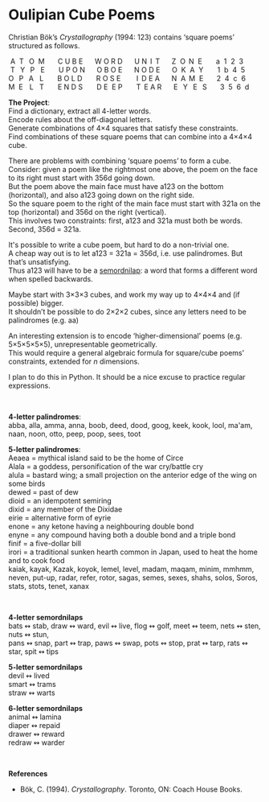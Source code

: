 # Oulipian Cube Poems

Christian Bök’s <i>Crystallography</i> (1994: 123) contains ‘square poems’ structured as follows.

&nbsp;A &nbsp;T &nbsp;&thinsp;O &nbsp;M &nbsp; &nbsp; &nbsp;&thinsp;C U B E &nbsp; &nbsp; &nbsp;W O R D &nbsp; &nbsp; &nbsp;U N &thinsp;I &thinsp;T &nbsp; &nbsp; &nbsp;Z &nbsp;O &thinsp;N &nbsp;E &nbsp; &nbsp; &nbsp; a  &nbsp;1 &nbsp;2 &nbsp;3
<br>&nbsp;T &nbsp;&thinsp;Y &nbsp;&thinsp;P &nbsp; E &nbsp; &nbsp; &nbsp; U P O N &nbsp; &nbsp; &nbsp;O B O E &nbsp; &nbsp; &nbsp;N O D E &nbsp; &nbsp; &nbsp;O &nbsp;K &nbsp;A &nbsp;Y &nbsp; &nbsp; &nbsp; 1  &nbsp;b  &nbsp;4 &nbsp;5
<br>O &nbsp;&thinsp;P &nbsp;&thinsp;A &nbsp; L &nbsp; &nbsp; &nbsp; B O L D &nbsp; &nbsp; &nbsp; R O S E &nbsp; &nbsp; &nbsp; &nbsp;I &thinsp;D E A &nbsp; &nbsp; &nbsp;N &nbsp;A &thinsp;M &nbsp;E &nbsp; &nbsp; &nbsp;&thinsp;2  &nbsp;4  &nbsp;c  &nbsp;6
<br>M &nbsp;E &nbsp;&thinsp;&thinsp;L &nbsp; T &nbsp; &nbsp; &nbsp; E N D S &nbsp; &nbsp; &nbsp; D E &nbsp;E P &nbsp; &nbsp; &nbsp; T &thinsp;E A R &nbsp; &nbsp; &nbsp;E &nbsp;&thinsp;Y &nbsp;&thinsp;E &nbsp;&thinsp;S &nbsp; &nbsp; &nbsp;&thinsp;3  &nbsp;5  &nbsp;6  &nbsp;d
 
<b>The Project</b>: 
<br>Find a dictionary, extract all 4-letter words.
<br>Encode rules about the off-diagonal letters.
<br>Generate combinations of 4×4 squares that satisfy these constraints.
<br>Find combinations of these square poems that can combine into a 4×4×4 cube.

There are problems with combining ‘square poems’ to form a cube. 
<br>Consider: given a poem like the rightmost one above, the poem on the face to its right must start with 356d going down. 
<br>But the poem above the main face must have a123 on the bottom (horizontal), and also a123 going down on the right side. 
<br>So the square poem to the right of the main face must start with 321a on the top (horizontal) and 356d on the right (vertical).
<br>This involves two constraints: first, a123 and 321a must both be words. Second, 356d = 321a.

It's possible to write a cube poem, but hard to do a non-trivial one.
<br>A cheap way out is to let a123 = 321a = 356d, i.e. use palindromes. But that’s unsatisfying.
<br>Thus a123 will have to be a <a href="https://en.wiktionary.org/wiki/semordnilap">semordnilap</a>: a word that forms a different word when spelled backwards.

Maybe start with 3×3×3 cubes, and work my way up to 4×4×4 and (if possible) bigger.
<br>It shouldn’t be possible to do 2×2×2 cubes, since any letters need to be palindromes (e.g. aa)

An interesting extension is to encode ‘higher-dimensional’ poems (e.g. 5×5×5×5×5), unrepresentable geometrically.
<br>This would require a general algebraic formula for square/cube poems’ constraints, extended for <i>n</i> dimensions.

I plan to do this in Python. It should be a nice excuse to practice regular expressions.

&nbsp;

<b>4-letter palindromes</b>: 
<br>abba, alla, amma, anna, boob, deed, dood, goog, keek, kook, lool, ma'am, naan, noon, otto, peep, poop, sees, toot

<b>5-letter palindromes</b>: 
<br>Aeaea = mythical island said to be the home of Circe
<br>Alala = a goddess, personification of the war cry/battle cry
<br>alula = bastard wing; a small projection on the anterior edge of the wing on some birds
<br>dewed = past of dew
<br>dioid = an idempotent semiring
<br>dixid = any member of the Dixidae
<br>eirie = alternative form of eyrie
<br>enone = any ketone having a neighbouring double bond
<br>enyne = any compound having both a double bond and a triple bond
<br>finif = a five-dollar bill 
<br>irori = a traditional sunken hearth common in Japan, used to heat the home and to cook food
<br>kaiak, kayak, Kazak, koyok, lemel, level, madam, maqam, minim, mmhmm, neven, put-up, radar, refer, rotor, sagas, semes, sexes, shahs, solos, Soros, stats, stots, tenet, xanax

&nbsp;

<b>4-letter semordnilaps</b>
<br>bats ↭ stab, draw ↭ ward, evil ↭ live, flog ↭ golf, meet ↭ teem, nets ↭ sten, nuts ↭ stun, 
<br>pans ↭ snap, part ↭ trap, paws ↭ swap, pots ↭ stop, prat ↭ tarp, rats ↭ star, spit ↭ tips

<b>5-letter semordnilaps</b>
<br>devil ↭ lived
<br>smart ↭ trams
<br>straw ↭ warts

<b>6-letter semordnilaps</b>
<br>animal ↭ lamina
<br>diaper ↭ repaid
<br>drawer ↭ reward
<br>redraw ↭ warder

&nbsp;

<b>References</b>
<ul>
<li>Bök, C. (1994). <i>Crystallography</i>. Toronto, ON: Coach House Books.
</ul>
